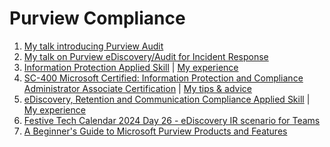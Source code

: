<h1>Purview Compliance</h1>

1. [My talk introducing Purview Audit](https://youtu.be/osJ1L4wNgFc)
2. [My talk on Purview eDiscovery/Audit for Incident Response](https://youtu.be/7v6uY5Z3ie8)
3. [Information Protection Applied Skill](https://learn.microsoft.com/en-us/credentials/applied-skills/implement-information-protection-and-data-loss-prevention-by-using-microsoft-purview/) |
[My experience](https://www.linkedin.com/feed/update/urn:li:activity:7245333956806471680/)
4. [SC-400 Microsoft Certified: Information Protection and Compliance Administrator Associate Certification](https://learn.microsoft.com/en-us/credentials/certifications/information-protection-administrator/?practice-assessment-type=certification) | [My tips & advice](https://www.linkedin.com/feed/update/urn:li:activity:7150047254576336896/)
5. [eDiscovery, Retention and Communication Compliance Applied Skill](https://learn.microsoft.com/api/credentials/share/en-gb/PuravD-9957/463DEB754E2849F0?sharingId=MVP_388101) | [My experience](https://www.linkedin.com/feed/update/urn:li:activity:7258768624201404416/)
6. [Festive Tech Calendar 2024 Day 26 - eDiscovery IR scenario for Teams](https://youtu.be/_GVkajW28ts)
7. [A Beginner's Guide to Microsoft Purview Products and Features](https://www.welkasworld.com/post/a-beginner-s-guide-to-microsoft-purview-products-and-features)
